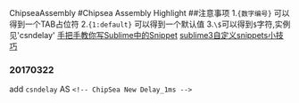 ChipseaAssembly
#Chipsea Assembly Highlight
##注意事项
 	1.`{数字编号}` 可以得到一个TAB占位符
	2.`{1:default}` 可以得到一个默认值
	3.`\$`可以得到`$`字符,实例见'csndelay'
	[手把手教你写Sublime中的Snippet](http://www.jianshu.com/p/356bd7b2ea8e)
	[sublime3自定义snippets小技巧](https://segmentfault.com/a/1190000002598116)
### 20170322
  add `csndelay` AS `<!-- ChipSea New Delay_1ms -->`
